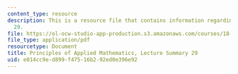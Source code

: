 ```yaml
---
content_type: resource
description: This is a resource file that contains information regarding lecture summary
  29.
file: https://ol-ocw-studio-app-production.s3.amazonaws.com/courses/18-311-principles-of-applied-mathematics-spring-2014/e014cc9ed899f47516b292ed0e396e92_MIT18_311S14_Lecture29.pdf
file_type: application/pdf
resourcetype: Document
title: Principles of Applied Mathematics, Lecture Summary 29
uid: e014cc9e-d899-f475-16b2-92ed0e396e92
---
```

